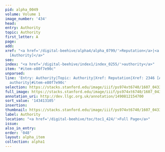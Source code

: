 ```yaml
---
pid: alpha_0049
volume: Volume 1
image_number: '434'
head:
entry: Authority
topic: Authority
first_letter: A
page:
add:
xref: "<a href='/digital-beehive/alpha4/alpha_0799/'>Reputation</a>|<a href='/digital-beehive/num10/num_3316/'>2346
  [Authority]</a>"
see:
index: "<a href='/digital-beehive/index1/index_0255/'>authority</a>"
item: "#item-e80f7e90c"
unparsed:
line: 'Entry: Authority|Topic: Authority|Xref: Reputation|Xref: 2346 [Authority]|Index:
  authority|#item-e80f7e90c'
selection: https://stacks.stanford.edu/image/iiif/ps974xt6740/1607_0433/780,3105,3056,667/full/0/default.jpg
full_image: https://stacks.stanford.edu/image/iiif/ps974xt6740/1607_0433/full/full/0/default.jpg
annotation_uri: http://dev.llgc.org.uk/annotation/1490812154700
sort_value: '143413105'
insertion:
thumbnail: https://stacks.stanford.edu/image/iiif/ps974xt6740/1607_0433/780,3105,600,180/250,/0/default.jpg
label: Authority
location: "<a href='/digital-beehive/toc/toc1_424/'>Full Page</a>"
issue:
also_in_entry:
order: '048'
layout: alpha_item
collection: alpha1
---
```

